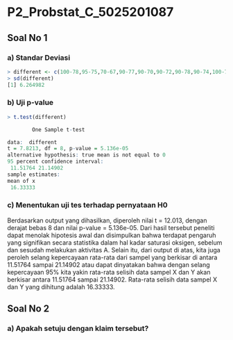 # P2_Probstat_C_5025201087

## Soal No 1  
### a) Standar Deviasi  
```r
> different <- c(100-78,95-75,70-67,90-77,90-70,90-72,90-78,90-74,100-77)
> sd(different)
[1] 6.264982
```    
  
### b) Uji p-value  
```r
> t.test(different)

        One Sample t-test

data:  different
t = 7.8213, df = 8, p-value = 5.136e-05
alternative hypothesis: true mean is not equal to 0
95 percent confidence interval:
 11.51764 21.14902
sample estimates:
mean of x 
 16.33333 
```  
  
### c) Menentukan uji tes terhadap pernyataan H0  
Berdasarkan output yang dihasilkan, diperoleh nilai t = 12.013, dengan derajat bebas 8 dan nilai p-value = 5.136e-05. Dari hasil tersebut peneliti dapat menolak hipotesis awal dan disimpulkan bahwa terdapat pengaruh yang signifikan secara statistika dalam hal kadar saturasi oksigen, sebelum dan sesudah melakukan aktivitas A. Selain itu, dari output di atas, kita juga peroleh selang kepercayaan rata-rata dari sampel yang berkisar di antara 11.51764 sampai 21.14902  atau dapat dinyatakan bahwa dengan selang kepercayaan 95% kita yakin rata-rata selisih data sampel X dan Y akan berkisar antara 11.51764 sampai 21.14902. Rata-rata selisih data sampel X dan Y yang dihitung adalah 16.33333.  
  
  
## Soal No 2  
### a) Apakah setuju dengan klaim tersebut?  

